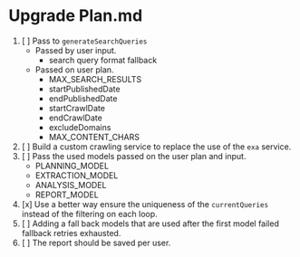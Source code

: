 # Upgrade Plan.md

1. [ ] Pass to `generateSearchQueries`
   - Passed by user input.
     - search query format fallback
   - Passed on user plan.
     - MAX_SEARCH_RESULTS
     - startPublishedDate
     - endPublishedDate
     - startCrawlDate
     - endCrawlDate
     - excludeDomains
     - MAX_CONTENT_CHARS
2. [ ] Build a custom crawling service to replace the use of the `exa` service.
3. [ ] Pass the used models passed on the user plan and input.
   - PLANNING_MODEL
   - EXTRACTION_MODEL
   - ANALYSIS_MODEL
   - REPORT_MODEL
4. [x] Use a better way ensure the uniqueness of the `currentQueries` instead of the filtering on each loop.
5. [ ] Adding a fall back models that are used after the first model failed fallback retries exhausted.
6. [ ] The report should be saved per user.
